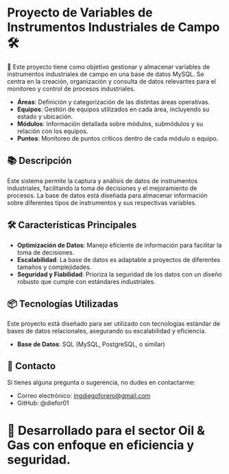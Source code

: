 # Proyecto de Variables de Instrumentos Industriales de Campo 🛠️

🚀 Este proyecto tiene como objetivo gestionar y almacenar variables de instrumentos industriales de campo en una base de datos MySQL. Se centra en la creación, organización y consulta de datos relevantes para el monitoreo y control de procesos industriales.

- **Áreas**: Definición y categorización de las distintas áreas operativas.
- **Equipos**: Gestión de equipos utilizados en cada área, incluyendo su estado y ubicación.
- **Módulos**: Información detallada sobre módulos, submódulos y su relación con los equipos.
- **Puntos**: Monitoreo de puntos críticos dentro de cada módulo o equipo.
  
## 📚 Descripción

Este sistema permite la captura y análisis de datos de instrumentos industriales, facilitando la toma de decisiones y el mejoramiento de procesos. La base de datos está diseñada para almacenar información sobre diferentes tipos de instrumentos y sus respectivas variables.

## 🛠️ Características Principales

- **Optimización de Datos**: Manejo eficiente de información para facilitar la toma de decisiones.
- **Escalabilidad**: La base de datos es adaptable a proyectos de diferentes tamaños y complejidades.
- **Seguridad y Fiabilidad**: Prioriza la seguridad de los datos con un diseño robusto que cumple con estándares industriales.

## 📦 Tecnologías Utilizadas

Este proyecto está diseñado para ser utilizado con tecnologías estándar de bases de datos relacionales, asegurando su escalabilidad y eficiencia.

- **Base de Datos**: SQL (MySQL, PostgreSQL, o similar)

## 🔗 Contacto
Si tienes alguna pregunta o sugerencia, no dudes en contactarme:

- Correo electrónico: ingdiegoforero@gmail.com
- GitHub: @diefor01


# 💼 Desarrollado para el sector Oil & Gas con enfoque en eficiencia y seguridad.
